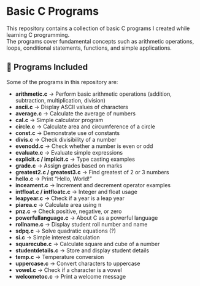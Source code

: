 # Basic C Programs

This repository contains a collection of basic C programs I created while learning C programming.  
The programs cover fundamental concepts such as arithmetic operations, loops, conditional statements, functions, and simple applications.

## 📂 Programs Included

Some of the programs in this repository are:

- **arithmetic.c** → Perform basic arithmetic operations (addition, subtraction, multiplication, division)
- **ascii.c** → Display ASCII values of characters
- **average.c** → Calculate the average of numbers
- **cal.c** → Simple calculator program
- **circle.c** → Calculate area and circumference of a circle
- **const.c** → Demonstrate use of constants
- **divis.c** → Check divisibility of a number
- **evenodd.c** → Check whether a number is even or odd
- **evaluate.c** → Evaluate simple expressions
- **explicit.c / implicit.c** → Type casting examples
- **grade.c** → Assign grades based on marks
- **greatest2.c / greatest3.c** → Find greatest of 2 or 3 numbers
- **hello.c** → Print “Hello, World!”
- **inceament.c** → Increment and decrement operator examples
- **intfloat.c / intfloatc.c** → Integer and float usage
- **leapyear.c** → Check if a year is a leap year
- **piarea.c** → Calculate area using π
- **pnz.c** → Check positive, negative, or zero
- **powerfullanguage.c** → About C as a powerful language
- **rollname.c** → Display student roll number and name
- **sdpq.c** → Solve quadratic equations (?)
- **si.c** → Simple interest calculation
- **squarecube.c** → Calculate square and cube of a number
- **studentdetails.c** → Store and display student details
- **temp.c** → Temperature conversion
- **uppercase.c** → Convert characters to uppercase
- **vowel.c** → Check if a character is a vowel
- **welcometoc.c** → Print a welcome message

